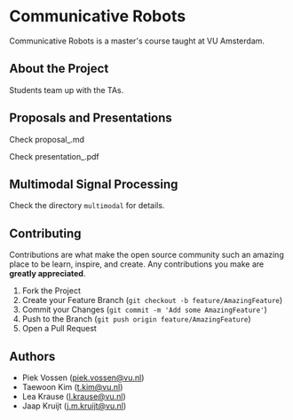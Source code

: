 # Communicative Robots

Communicative Robots is a master's course taught at VU Amsterdam.

## About the Project

Students team up with the TAs.

## Proposals and Presentations

Check proposal_<name>.md
  
Check presentation_<name>.pdf
  
## Multimodal Signal Processing

Check the directory `multimodal` for details.

## Contributing

Contributions are what make the open source community such an amazing place to be learn, inspire, and create. Any contributions you make are **greatly appreciated**.

1. Fork the Project
2. Create your Feature Branch (`git checkout -b feature/AmazingFeature`)
3. Commit your Changes (`git commit -m 'Add some AmazingFeature'`)
4. Push to the Branch (`git push origin feature/AmazingFeature`)
5. Open a Pull Request

## Authors
* Piek Vossen (piek.vossen@vu.nl)
* Taewoon Kim (t.kim@vu.nl)
* Lea Krause (l.krause@vu.nl)
* Jaap Kruijt (j.m.kruijt@vu.nl)
